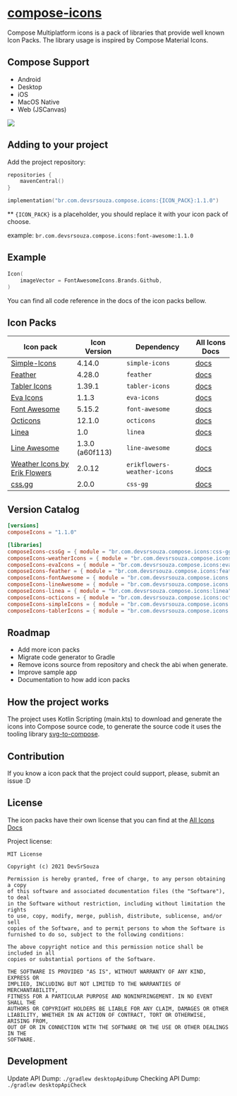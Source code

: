 # [compose-icons](https://github.com/DevSrSouza/compose-icons)

Compose Multiplatform icons is a pack of libraries that provide well known Icon Packs. The library usage is inspired by Compose Material Icons.

## Compose Support
- Android
- Desktop
- iOS
- MacOS Native
- Web (JSCanvas)

![](https://user-images.githubusercontent.com/29736164/111044124-6b131080-8425-11eb-9b03-0d3b409377a5.png)

## Adding to your project

Add the project repository:
```kotlin
repositories {
    mavenCentral()
}
```

```kotlin
implementation("br.com.devsrsouza.compose.icons:{ICON_PACK}:1.1.0")
```

** `{ICON_PACK}` is a placeholder, you should replace it with your icon pack of choose.

example: `br.com.devsrsouza.compose.icons:font-awesome:1.1.0`

## Example

```kotlin
Icon(
    imageVector = FontAwesomeIcons.Brands.Github,
)
```

You can find all code reference in the docs of the icon packs bellow.

## Icon Packs

| Icon pack | Icon Version | Dependency | All Icons Docs |
| --- | --- | --- | --- |
| [Simple-Icons](https://simpleicons.org/) | 4.14.0 | `simple-icons` | [docs](simple-icons/DOCUMENTATION.md) |
| [Feather](https://feathericons.com/) | 4.28.0 | `feather` | [docs](feather/DOCUMENTATION.md) |
| [Tabler Icons](https://tabler-icons.io/) | 1.39.1 | `tabler-icons` | [docs](tabler-icons/DOCUMENTATION.md) |
| [Eva Icons](https://akveo.github.io/eva-icons/#/) | 1.1.3 | `eva-icons` | [docs](eva-icons/DOCUMENTATION.md) |
| [Font Awesome](https://fontawesome.com/) | 5.15.2 | `font-awesome` | [docs](font-awesome/DOCUMENTATION.md) |
| [Octicons](https://primer.style/octicons/) | 12.1.0 | `octicons` | [docs](octicons/DOCUMENTATION.md) |
| [Linea](http://www.linea.io/) | 1.0 | `linea` | [docs](linea/DOCUMENTATION.md) |
| [Line Awesome](https://icons8.com/line-awesome) | 1.3.0 (a60f113) | `line-awesome` | [docs](line-awesome/DOCUMENTATION.md) |
| [Weather Icons by Erik Flowers](https://github.com/erikflowers/weather-icons) | 2.0.12 | `erikflowers-weather-icons` | [docs](erikflowers-weather-icons/DOCUMENTATION.md) |
| [css.gg](https://css.gg/) | 2.0.0 | `css-gg` | [docs](css-gg/DOCUMENTATION.md) |

## Version Catalog

```toml
[versions]
composeIcons = "1.1.0"

[libraries]
composeIcons-cssGg = { module = "br.com.devsrsouza.compose.icons:css-gg", version.ref = "composeIcons" }
composeIcons-weatherIcons = { module = "br.com.devsrsouza.compose.icons:erikflowers-weather-icons", version.ref = "composeIcons" }
composeIcons-evaIcons = { module = "br.com.devsrsouza.compose.icons:eva-icons", version.ref = "composeIcons" }
composeIcons-feather = { module = "br.com.devsrsouza.compose.icons:feather", version.ref = "composeIcons" }
composeIcons-fontAwesome = { module = "br.com.devsrsouza.compose.icons:font-awesome", version.ref = "composeIcons" }
composeIcons-lineAwesome = { module = "br.com.devsrsouza.compose.icons:line-awesome", version.ref = "composeIcons" }
composeIcons-linea = { module = "br.com.devsrsouza.compose.icons:linea", version.ref = "composeIcons" }
composeIcons-octicons = { module = "br.com.devsrsouza.compose.icons:octicons", version.ref = "composeIcons" }
composeIcons-simpleIcons = { module = "br.com.devsrsouza.compose.icons:simple-icons", version.ref = "composeIcons" }
composeIcons-tablerIcons = { module = "br.com.devsrsouza.compose.icons:tabler-icons", version.ref = "composeIcons" }
```

## Roadmap
- Add more icon packs
- Migrate code generator to Gradle
- Remove icons source from repository and check the abi when generate.
- Improve sample app
- Documentation to how add icon packs

## How the project works

The project uses Kotlin Scripting (main.kts) to download and generate the icons into Compose source code, to generate the source code it uses the tooling library [svg-to-compose](https://github.com/DevSrSouza/svg-to-compose).

## Contribution

If you know a icon pack that the project could support, please, submit an issue :D

## License

The icon packs have their own license that you can find at the [All Icons Docs](#Icon-Packs)

Project license:
```
MIT License

Copyright (c) 2021 DevSrSouza

Permission is hereby granted, free of charge, to any person obtaining a copy
of this software and associated documentation files (the "Software"), to deal
in the Software without restriction, including without limitation the rights
to use, copy, modify, merge, publish, distribute, sublicense, and/or sell
copies of the Software, and to permit persons to whom the Software is
furnished to do so, subject to the following conditions:

The above copyright notice and this permission notice shall be included in all
copies or substantial portions of the Software.

THE SOFTWARE IS PROVIDED "AS IS", WITHOUT WARRANTY OF ANY KIND, EXPRESS OR
IMPLIED, INCLUDING BUT NOT LIMITED TO THE WARRANTIES OF MERCHANTABILITY,
FITNESS FOR A PARTICULAR PURPOSE AND NONINFRINGEMENT. IN NO EVENT SHALL THE
AUTHORS OR COPYRIGHT HOLDERS BE LIABLE FOR ANY CLAIM, DAMAGES OR OTHER
LIABILITY, WHETHER IN AN ACTION OF CONTRACT, TORT OR OTHERWISE, ARISING FROM,
OUT OF OR IN CONNECTION WITH THE SOFTWARE OR THE USE OR OTHER DEALINGS IN THE
SOFTWARE.

```

## Development

Update API Dump: `./gradlew desktopApiDump`
Checking API Dump: `./gradlew desktopApiCheck`
